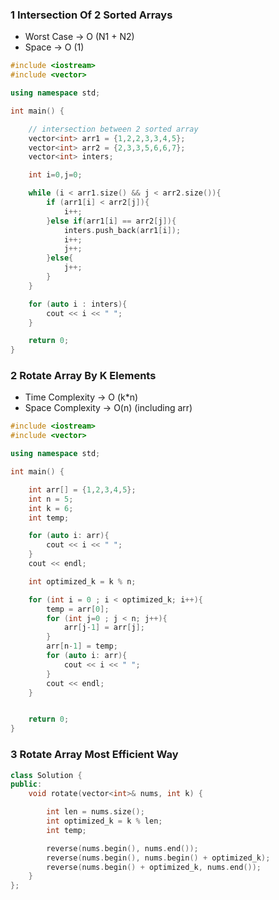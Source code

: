 ### 1 Intersection Of 2 Sorted Arrays

- Worst Case -> O (N1 + N2)
- Space -> O (1)

```cpp
#include <iostream>
#include <vector>

using namespace std;

int main() {

    // intersection between 2 sorted array
    vector<int> arr1 = {1,2,2,3,3,4,5};
    vector<int> arr2 = {2,3,3,5,6,6,7};
    vector<int> inters;

    int i=0,j=0;

    while (i < arr1.size() && j < arr2.size()){
        if (arr1[i] < arr2[j]){
            i++;
        }else if(arr1[i] == arr2[j]){
            inters.push_back(arr1[i]);
            i++;
            j++;
        }else{
            j++;
        }
    }

    for (auto i : inters){
        cout << i << " ";
    }

    return 0;
}
```

### 2 Rotate Array By K Elements

- Time Complexity -> O (k\*n)
- Space Complexity -> O(n) (including arr)

```cpp
#include <iostream>
#include <vector>

using namespace std;

int main() {

    int arr[] = {1,2,3,4,5};
    int n = 5;
    int k = 6;
    int temp;

    for (auto i: arr){
        cout << i << " ";
    }
    cout << endl;

    int optimized_k = k % n;

    for (int i = 0 ; i < optimized_k; i++){
        temp = arr[0];
        for (int j=0 ; j < n; j++){
            arr[j-1] = arr[j];
        }
        arr[n-1] = temp;
        for (auto i: arr){
            cout << i << " ";
        }
        cout << endl;
    }


    return 0;
}
```

### 3 Rotate Array Most Efficient Way

```cpp
class Solution {
public:
    void rotate(vector<int>& nums, int k) {

        int len = nums.size();
        int optimized_k = k % len;
        int temp;

        reverse(nums.begin(), nums.end());
        reverse(nums.begin(), nums.begin() + optimized_k);
        reverse(nums.begin() + optimized_k, nums.end());
    }
};
```


